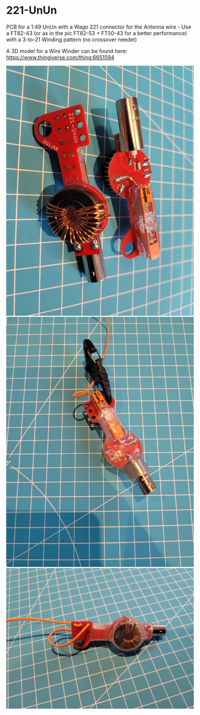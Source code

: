 # 221-UnUn

PCB for a 1:49 UnUn with a Wago 221 connector for the Antenna wire - Use a FT82-43 (or as in the pic FT82-53 + FT50-43 for a better performance) with a 3-to-21 Winding pattern (no crossover needet)

A 3D model for a Wire Winder can be found here:
https://www.thingiverse.com/thing:6651594

![alt text](https://github.com/DG1JAN/221-UnUn/blob/main/Pic1.jpg)
![alt text](https://github.com/DG1JAN/221-UnUn/blob/main/Pic2.jpg)
![alt text](https://github.com/DG1JAN/221-UnUn/blob/main/Pic3.jpg)
